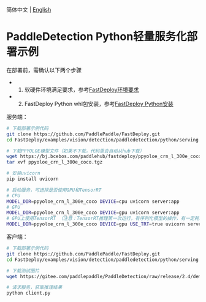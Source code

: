 简体中文 | [English](README_EN.md)

# PaddleDetection Python轻量服务化部署示例

在部署前，需确认以下两个步骤

- 1. 软硬件环境满足要求，参考[FastDeploy环境要求](../../../../../../docs/cn/build_and_install/download_prebuilt_libraries.md)  
- 2. FastDeploy Python whl包安装，参考[FastDeploy Python安装](../../../../../../docs/cn/build_and_install/download_prebuilt_libraries.md)

服务端：
```bash
# 下载部署示例代码
git clone https://github.com/PaddlePaddle/FastDeploy.git
cd FastDeploy/examples/vision/detection/paddledetection/python/serving

# 下载PPYOLOE模型文件（如果不下载，代码里会自动从hub下载）
wget https://bj.bcebos.com/paddlehub/fastdeploy/ppyoloe_crn_l_300e_coco.tgz
tar xvf ppyoloe_crn_l_300e_coco.tgz

# 安装uvicorn
pip install uvicorn

# 启动服务，可选择是否使用GPU和TensorRT
# CPU
MODEL_DIR=ppyoloe_crn_l_300e_coco DEVICE=cpu uvicorn server:app
# GPU
MODEL_DIR=ppyoloe_crn_l_300e_coco DEVICE=gpu uvicorn server:app
# GPU上使用TensorRT （注意：TensorRT推理第一次运行，有序列化模型的操作，有一定耗时，需要耐心等待）
MODEL_DIR=ppyoloe_crn_l_300e_coco DEVICE=gpu USE_TRT=true uvicorn server:app
```

客户端：
```bash
# 下载部署示例代码
git clone https://github.com/PaddlePaddle/FastDeploy.git
cd FastDeploy/examples/vision/detection/paddledetection/python/serving

# 下载测试图片
wget https://gitee.com/paddlepaddle/PaddleDetection/raw/release/2.4/demo/000000014439.jpg

# 请求服务，获取推理结果
python client.py
```
